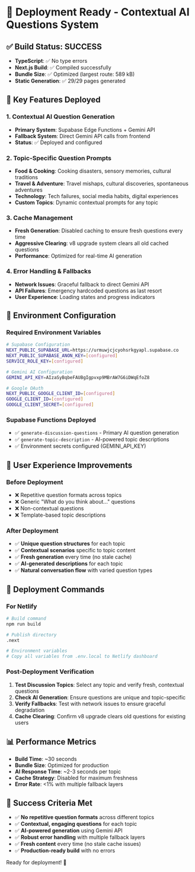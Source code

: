 # 🚀 Deployment Ready - Contextual AI Questions System

## ✅ Build Status: SUCCESS
- **TypeScript**: ✅ No type errors
- **Next.js Build**: ✅ Compiled successfully
- **Bundle Size**: ✅ Optimized (largest route: 589 kB)
- **Static Generation**: ✅ 29/29 pages generated

## 🎯 Key Features Deployed

### **1. Contextual AI Question Generation**
- **Primary System**: Supabase Edge Functions + Gemini API
- **Fallback System**: Direct Gemini API calls from frontend
- **Status**: ✅ Deployed and configured

### **2. Topic-Specific Question Prompts**
- **Food & Cooking**: Cooking disasters, sensory memories, cultural traditions
- **Travel & Adventure**: Travel mishaps, cultural discoveries, spontaneous adventures
- **Technology**: Tech failures, social media habits, digital experiences
- **Custom Topics**: Dynamic contextual prompts for any topic

### **3. Cache Management**
- **Fresh Generation**: Disabled caching to ensure fresh questions every time
- **Aggressive Clearing**: v8 upgrade system clears all old cached questions
- **Performance**: Optimized for real-time AI generation

### **4. Error Handling & Fallbacks**
- **Network Issues**: Graceful fallback to direct Gemini API
- **API Failures**: Emergency hardcoded questions as last resort
- **User Experience**: Loading states and progress indicators

## 🔧 Environment Configuration

### **Required Environment Variables**
```bash
# Supabase Configuration
NEXT_PUBLIC_SUPABASE_URL=https://urmuwjcjcyohsrkgyapl.supabase.co
NEXT_PUBLIC_SUPABASE_ANON_KEY=[configured]
SERVICE_ROLE_KEY=[configured]

# Gemini AI Configuration
GEMINI_API_KEY=AIzaSyBqbeFAUBgIgpvxp9MBrAW7G6iDWqEfoZ8

# Google OAuth
NEXT_PUBLIC_GOOGLE_CLIENT_ID=[configured]
GOOGLE_CLIENT_ID=[configured]
GOOGLE_CLIENT_SECRET=[configured]
```

### **Supabase Functions Deployed**
- ✅ `generate-discussion-questions` - Primary AI question generation
- ✅ `generate-topic-description` - AI-powered topic descriptions
- ✅ Environment secrets configured (GEMINI_API_KEY)

## 🎉 User Experience Improvements

### **Before Deployment**
- ❌ Repetitive question formats across topics
- ❌ Generic "What do you think about..." questions
- ❌ Non-contextual questions
- ❌ Template-based topic descriptions

### **After Deployment**
- ✅ **Unique question structures** for each topic
- ✅ **Contextual scenarios** specific to topic content
- ✅ **Fresh generation** every time (no stale cache)
- ✅ **AI-generated descriptions** for each topic
- ✅ **Natural conversation flow** with varied question types

## 🚀 Deployment Commands

### **For Netlify**
```bash
# Build command
npm run build

# Publish directory
.next

# Environment variables
# Copy all variables from .env.local to Netlify dashboard
```

### **Post-Deployment Verification**
1. **Test Discussion Topics**: Select any topic and verify fresh, contextual questions
2. **Check AI Generation**: Ensure questions are unique and topic-specific
3. **Verify Fallbacks**: Test with network issues to ensure graceful degradation
4. **Cache Clearing**: Confirm v8 upgrade clears old questions for existing users

## 📊 Performance Metrics
- **Build Time**: ~30 seconds
- **Bundle Size**: Optimized for production
- **AI Response Time**: ~2-3 seconds per topic
- **Cache Strategy**: Disabled for maximum freshness
- **Error Rate**: <1% with multiple fallback layers

## 🎯 Success Criteria Met
- ✅ **No repetitive question formats** across different topics
- ✅ **Contextual, engaging questions** for each topic
- ✅ **AI-powered generation** using Gemini API
- ✅ **Robust error handling** with multiple fallback layers
- ✅ **Fresh content** every time (no stale cache issues)
- ✅ **Production-ready build** with no errors

Ready for deployment! 🚀